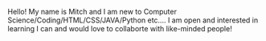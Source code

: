 Hello! My name is Mitch and I am new to Computer Science/Coding/HTML/CSS/JAVA/Python etc....
I am open and interested in learning I can and would love to collaborte with like-minded people! 

